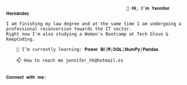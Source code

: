                                                   👋 𝐇𝐢, 𝐈’𝐦 𝐘𝐞𝐧𝐧𝐢𝐟𝐞𝐫 𝐇𝐞𝐫𝐧𝐚́𝐧𝐝𝐞𝐳
                                                  
    I am finishing my law degree and at the same time I am undergoing a professional reconversion towards the IT sector.     
    Right now I'm also studying a Women's Bootcamp at Tech Glovo & KeepCoding.                                         
                                                 
		🌱 I’m currently learning: 𝐏𝐨𝐰𝐞𝐫 𝐁𝐈|𝐑|𝐒𝐐𝐋|𝐍𝐮𝐦𝐏𝐲|𝐏𝐚𝐧𝐝𝐚𝐬
																			
		📫 How to reach me jennifer_hh@hotmail.es

	
	𝐂𝐨𝐧𝐧𝐞𝐜𝐭 𝐰𝐢𝐭𝐡 𝐦𝐞:
	
